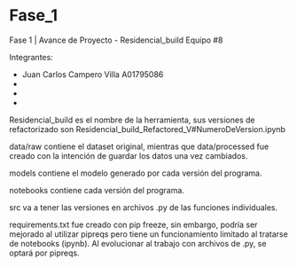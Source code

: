 # Fase_1
Fase 1 | Avance de Proyecto - Residencial_build
Equipo #8

Integrantes:
- Juan Carlos Campero Villa A01795086
- 
- 
- 

Residencial_build es el nombre de la herramienta, sus versiones de refactorizado son Residencial_build_Refactored_V#NumeroDeVersion.ipynb

data/raw contiene el dataset original, mientras que data/processed fue creado con la intención de guardar los datos una vez cambiados.

models contiene el modelo generado por cada versión del programa.

notebooks contiene cada versión del programa.

src va a tener las versiones en archivos .py de las funciones individuales.

requirements.txt fue creado con pip freeze, sin embargo, podría ser mejorado al utilizar pipreqs pero tiene un funcionamiento limitado al tratarse de notebooks (ipynb). Al evolucionar al trabajo con archivos de .py, se optará por pipreqs.
